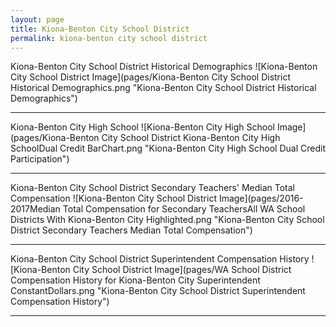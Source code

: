 ```yaml
---
layout: page
title: Kiona-Benton City School District
permalink: kiona-benton city school district
---
```



Kiona-Benton City School District Historical Demographics
![Kiona-Benton City School District Image](pages/Kiona-Benton City School District Historical Demographics.png "Kiona-Benton City School District Historical Demographics")

___

Kiona-Benton City High School
![Kiona-Benton City High School Image](pages/Kiona-Benton City School District Kiona-Benton City High SchoolDual Credit BarChart.png "Kiona-Benton City High School Dual Credit Participation")

___

Kiona-Benton City School District Secondary Teachers' Median Total Compensation
![Kiona-Benton City School District Image](pages/2016-2017Median Total Compensation for Secondary TeachersAll WA School Districts With Kiona-Benton City Highlighted.png "Kiona-Benton City School District Secondary Teachers Median Total Compensation")

___

Kiona-Benton City School District Superintendent Compensation History
![Kiona-Benton City School District Image](pages/WA School District Compensation History for Kiona-Benton City Superintendent ConstantDollars.png "Kiona-Benton City School District Superintendent Compensation History")

___

